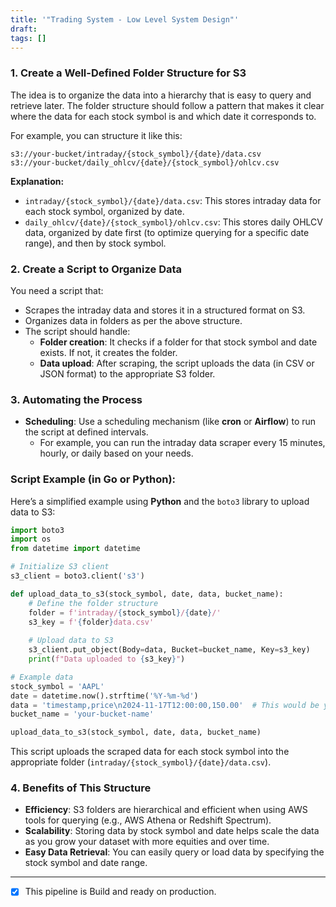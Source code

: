```yaml
---
title: '"Trading System - Low Level System Design"'
draft: 
tags: []
---
```


### **1. Create a Well-Defined Folder Structure for S3**
The idea is to organize the data into a hierarchy that is easy to query and retrieve later. The folder structure should follow a pattern that makes it clear where the data for each stock symbol is and which date it corresponds to.

For example, you can structure it like this:
```
s3://your-bucket/intraday/{stock_symbol}/{date}/data.csv
s3://your-bucket/daily_ohlcv/{date}/{stock_symbol}/ohlcv.csv
```

**Explanation:**
- `intraday/{stock_symbol}/{date}/data.csv`: This stores intraday data for each stock symbol, organized by date.
- `daily_ohlcv/{date}/{stock_symbol}/ohlcv.csv`: This stores daily OHLCV data, organized by date first (to optimize querying for a specific date range), and then by stock symbol.

### **2. Create a Script to Organize Data**
You need a script that:
- Scrapes the intraday data and stores it in a structured format on S3.
- Organizes data in folders as per the above structure.
- The script should handle:
  - **Folder creation**: It checks if a folder for that stock symbol and date exists. If not, it creates the folder.
  - **Data upload**: After scraping, the script uploads the data (in CSV or JSON format) to the appropriate S3 folder.

### **3. Automating the Process**
- **Scheduling**: Use a scheduling mechanism (like **cron** or **Airflow**) to run the script at defined intervals.
    - For example, you can run the intraday data scraper every 15 minutes, hourly, or daily based on your needs.
  
### **Script Example** (in Go or Python):
Here’s a simplified example using **Python** and the `boto3` library to upload data to S3:

```python
import boto3
import os
from datetime import datetime

# Initialize S3 client
s3_client = boto3.client('s3')

def upload_data_to_s3(stock_symbol, date, data, bucket_name):
    # Define the folder structure
    folder = f'intraday/{stock_symbol}/{date}/'
    s3_key = f'{folder}data.csv'
    
    # Upload data to S3
    s3_client.put_object(Body=data, Bucket=bucket_name, Key=s3_key)
    print(f"Data uploaded to {s3_key}")

# Example data
stock_symbol = 'AAPL'
date = datetime.now().strftime('%Y-%m-%d')
data = 'timestamp,price\n2024-11-17T12:00:00,150.00'  # This would be your scraped data
bucket_name = 'your-bucket-name'

upload_data_to_s3(stock_symbol, date, data, bucket_name)
```

This script uploads the scraped data for each stock symbol into the appropriate folder (`intraday/{stock_symbol}/{date}/data.csv`).

### **4. Benefits of This Structure**
- **Efficiency**: S3 folders are hierarchical and efficient when using AWS tools for querying (e.g., AWS Athena or Redshift Spectrum).
- **Scalability**: Storing data by stock symbol and date helps scale the data as you grow your dataset with more equities and over time.
- **Easy Data Retrieval**: You can easily query or load data by specifying the stock symbol and date range.

---
- [x] This pipeline is Build and ready on production.